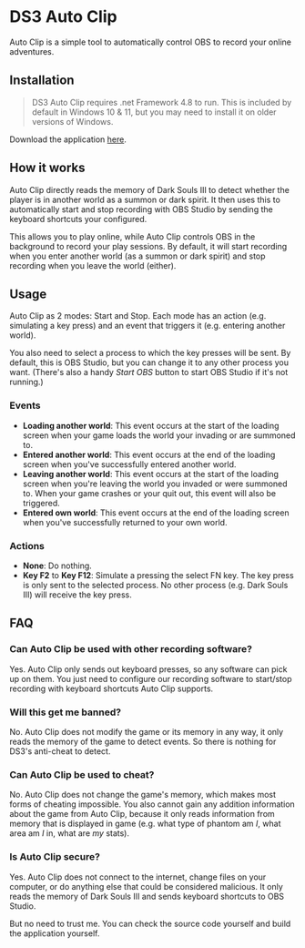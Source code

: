 # DS3 Auto Clip

Auto Clip is a simple tool to automatically control OBS to record your online adventures.

## Installation

> DS3 Auto Clip requires .net Framework 4.8 to run. This is included by default in Windows 10 & 11, but you may need to install it on older versions of Windows.

Download the application [here]().

## How it works

Auto Clip directly reads the memory of Dark Souls III to detect whether the player is in another world as a summon or dark spirit. It then uses this to automatically start and stop recording with OBS Studio by sending the keyboard shortcuts your configured.

This allows you to play online, while Auto Clip controls OBS in the background to record your play sessions. By default, it will start recording when you enter another world (as a summon or dark spirit) and stop recording when you leave the world (either).

## Usage

Auto Clip as 2 modes: Start and Stop. Each mode has an action (e.g. simulating a key press) and an event that triggers it (e.g. entering another world).

You also need to select a process to which the key presses will be sent. By default, this is OBS Studio, but you can change it to any other process you want. (There's also a handy *Start OBS* button to start OBS Studio if it's not running.)

### Events

- **Loading another world**: This event occurs at the start of the loading screen when your game loads the world your invading or are summoned to.
- **Entered another world**: This event occurs at the end of the loading screen when you've successfully entered another world.
- **Leaving another world**: This event occurs at the start of the loading screen when you're leaving the world you invaded or were summoned to. When your game crashes or your quit out, this event will also be triggered.
- **Entered own world**: This event occurs at the end of the loading screen when you've successfully returned to your own world.

### Actions

- **None**: Do nothing.
- **Key F2** to **Key F12**: Simulate a pressing the select FN key. The key press is only sent to the selected process. No other process (e.g. Dark Souls III) will receive the key press.

## FAQ

### Can Auto Clip be used with other recording software?

Yes. Auto Clip only sends out keyboard presses, so any software can pick up on them. You just need to configure our recording software to start/stop recording with keyboard shortcuts Auto Clip supports.

### Will this get me banned?

No. Auto Clip does not modify the game or its memory in any way, it only reads the memory of the game to detect events. So there is nothing for DS3's anti-cheat to detect.

### Can Auto Clip be used to cheat?

No. Auto Clip does not change the game's memory, which makes most forms of cheating impossible. You also cannot gain any addition information about the game from Auto Clip, because it only reads information from memory that is displayed in game (e.g. what type of phantom am _I_, what area am _I_ in, what are _my_ stats).

### Is Auto Clip secure?

Yes. Auto Clip does not connect to the internet, change files on your computer, or do anything else that could be considered malicious. It only reads the memory of Dark Souls III and sends keyboard shortcuts to OBS Studio.

But no need to trust me. You can check the source code yourself and build the application yourself.
